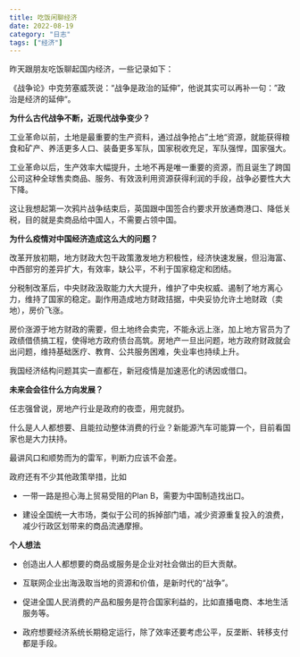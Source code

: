 ```yaml
---
title: 吃饭闲聊经济
date: 2022-08-19
category: "日志"
tags: ["经济"]
---
```


昨天跟朋友吃饭聊起国内经济，一些记录如下：
  

《战争论》中克劳塞威茨说：“战争是政治的延伸”，他说其实可以再补一句：”政治是经济的延伸“。

  

**为什么古代战争不断，近现代战争变少？**

工业革命以前，土地是最重要的生产资料，通过战争抢占”土地“资源，就能获得粮食和矿产、养活更多人口、装备更多军队，国家税收充足，军队强悍，国家强大。

  

工业革命以后，生产效率大幅提升，土地不再是唯一重要的资源，而且诞生了跨国公司这种全球售卖商品、服务、有效汲利用资源获得利润的手段，战争必要性大大下降。

  

这让我想起第一次鸦片战争结束后，英国跟中国签合约要求开放通商港口、降低关税，目的就是卖商品给中国人，不需要占领中国。

  

**为什么疫情对中国经济造成这么大的问题？**

  

改革开放初期，地方财政大包干政策激发地方积极性，经济快速发展，但沿海富、中西部穷的差异扩大，有效率，缺公平，不利于国家稳定和团结。

  

分税制改革后，中央财政汲取能力大大提升，维护了中央权威、遏制了地方离心力，维持了国家的稳定。副作用造成地方财政拮据，中央妥协允许土地财政（卖地），房价飞涨。

  

房价涨源于地方财政的需要，但土地终会卖完，不能永远上涨，加上地方官员为了政绩借债搞工程，使得地方政府债台高筑。房地产一旦出问题，地方政府财政就会出问题，维持基础医疗、教育、公共服务困难，失业率也持续上升。

  

我国经济结构问题其实一直都在，新冠疫情是加速恶化的诱因或借口。

  

**未来会会往什么方向发展？**

任志强曾说，房地产行业是政府的夜壶，用完就扔。

什么是人人都想要、且能拉动整体消费的行业？新能源汽车可能算一个，目前看国家也是大力扶持。

最讲风口和顺势而为的雷军，判断力应该不会差。

  

政府还有不少其他政策举措，比如

-   一带一路是担心海上贸易受阻的Plan B，需要为中国制造找出口。
    

-   建设全国统一大市场，类似于公司的拆掉部门墙，减少资源重复投入的浪费，减少行政区划带来的商品流通摩擦。
    

  

**个人想法**

-   创造出人人都想要的商品或服务是企业对社会做出的巨大贡献。
    

-   互联网企业出海汲取当地的资源和价值，是新时代的“战争”。
    

-   促进全国人民消费的产品和服务是符合国家利益的，比如直播电商、本地生活服务等。
    

-   政府想要经济系统长期稳定运行，除了效率还要考虑公平，反垄断、转移支付都是手段。
